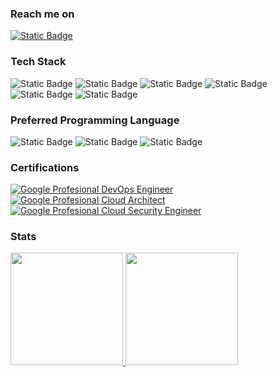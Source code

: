### Reach me on
[![Static Badge](https://img.shields.io/badge/Gmail-EA4335?logo=gmail&logoColor=white&style=for-the-badge)](mailto:kiki.h.hutapea@gmail.com)

### Tech Stack
![Static Badge](https://img.shields.io/badge/Linux-FCC624?logo=linux&logoColor=black&style=for-the-badge)
![Static Badge](https://img.shields.io/badge/Google_Cloud-4285F4?logo=google-cloud&logoColor=white&style=for-the-badge)
![Static Badge](https://img.shields.io/badge/Docker-2496ED?logo=docker&logoColor=white&style=for-the-badge)
![Static Badge](https://img.shields.io/badge/Kubernetes-326CE5?logo=kubernetes&logoColor=white&style=for-the-badge)
![Static Badge](https://img.shields.io/badge/Terraform-7B42BC?logo=terraform&logoColor=white&style=for-the-badge)
![Static Badge](https://img.shields.io/badge/Ansible-EE0000?logo=ansible&logoColor=white&style=for-the-badge)
<br>

### Preferred Programming Language
![Static Badge](https://img.shields.io/badge/Python-3776AB?logo=python&logoColor=white&style=for-the-badge)
![Static Badge](https://img.shields.io/badge/Go-00ADD8?logo=go&logoColor=white&style=for-the-badge)
![Static Badge](https://img.shields.io/badge/Rust-C45508?logo=rust&logoColor=white&style=for-the-badge)
<br>

### Certifications
[![Google Profesional DevOps Engineer](https://api.accredible.com/v1/frontend/credential_website_embed_image/badge/79349297)](https://google.accredible.com/a0b17776-ce91-4440-86f8-78c760e6d6ec)
[![Google Profesional Cloud Architect](https://api.accredible.com/v1/frontend/credential_website_embed_image/badge/42110135)](https://google.accredible.com/0ed6a298-e90c-4bf1-a865-96cc7fd4e1fa)
[![Google Profesional Cloud Security Engineer](https://images.credly.com/size/680x680/images/4ea0ec5c-6258-4c26-9282-6ed233c0c7ac/image.png)](https://www.credly.com/badges/7744d6d8-a7f9-4da7-9131-5f1168836b66)


### Stats
<div align = "left">
<a href = "https://github.com/khhini">
  <img height="180em" src = "https://github-readme-stats-eight-theta.vercel.app/api?username=khhini&show_icons=true&theme=tokyonight&include_all_commits=true&count_private=true">
</a>
<a href = "https://github.com/khhini">
  <img height="180em" src = "https://github-readme-stats-eight-theta.vercel.app/api/top-langs/?username=khhini&langs_count=8&layout=compact&theme=tokyonight">
</a>
</div>
</br>
